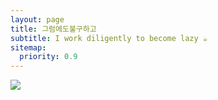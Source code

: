 ```yaml
---
layout: page
title: 그럼에도불구하고
subtitle: I work diligently to become lazy ☕
sitemap:
  priority: 0.9
---
```


<img src="{{ '/assets/img/nimkoes.jpg' | prepend: site.baseurl }}" id="about-img">

<div id="describe-text">
<!-- 	<p></p> -->
</div>
